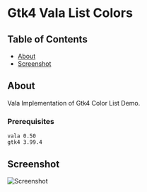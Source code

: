 # Gtk4 Vala List Colors

## Table of Contents

- [About](#about)
- [Screenshot](#screenshot)

## About <a name = "about"></a>

Vala Implementation of Gtk4 Color List Demo.


### Prerequisites

```
vala 0.50
gtk4 3.99.4
```

## Screenshot <a name = "screenshot"></a>

![Screenshot](aeldemery/gtk4_color_list)
